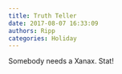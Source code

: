 ```yaml
---
title: Truth Teller
date: 2017-08-07 16:33:09
authors: Ripp
categories: Holiday
---
```


 Somebody needs a Xanax.  Stat!